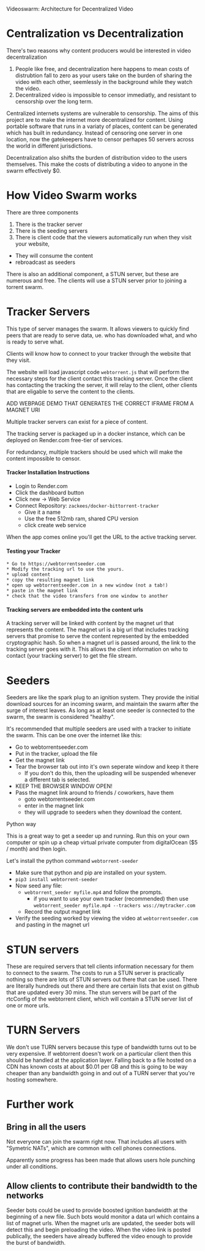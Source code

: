 Videoswarm: Architecture for Decentralized Video

# Centralization vs Decentralization

There's two reasons why content producers would be interested in video decentralization

1. People like free, and decentralization here happens to mean costs of distrubtion fall to zero as your users take on the burden of sharing the video with each other, seemlessly in the background while they watch the video.
2. Decentralized video is impossible to censor immediatly, and resistant to censorship over the long term.

Centralized internets systems are vulnerable to censorship. The aims of this project are to make the internet more decentralized for content. Using portable software that runs in a variaty of places, content can be generated which has built in redundancy. Instead of censoring one server in one location, now the gatekeepers have to censor perhapes 50 servers across the world in different jurisdictions.

Decentralization also shifts the burden of distribution video to the users themselves. This make the costs of distributing a video to anyone in the swarm effectively $0.

# How Video Swarm works

There are three components

1. There is the tracker server
2. There is the seeding servers
3. There is client code that the viewers automatically run when they visit your website,
  * They will consume the content
  * rebroadcast as seeders

There is also an additional component, a STUN server, but these are numerous and free. The clients will use a STUN server prior to joining a torrent swarm.

# Tracker Servers

This type of server manages the swarm. It allows viewers to quickly find peers that are ready to serve data, ue. who has downloaded what, and who is ready to serve what.

Clients will know how to connect to your tracker through the website that they visit.

The website will load javascript code `webtorrent.js` that will perform the necessary steps for the client contact this tracking server. Once the client has contacting the tracking the server, it will relay to the client, other clients that are eligable to serve the content to the clients.

<TODO> ADD WEBPAGE DEMO THAT GENERATES THE CORRECT IFRAME FROM A MAGNET URI </TODO>

Multiple tracker servers can exist for a piece of content.

The tracking server is packaged up in a docker instance, which can be deployed on Render.com free-tier of services.

For redundancy, multiple trackers should be used which will make the content impossible to censor.

#### Tracker Installation Instructions

  * Login to Render.com
  * Click the dashboard button
  * Click new -> Web Service
  * Connect Repository: `zackees/docker-bittorrent-tracker`
    * Give it a name
    * Use the free 512mb ram, shared CPU version
    * click create web service

When the app comes online you'll get the URL to the active tracking server.

#### Testing your Tracker

	* Go to https://webtorrentseeder.com
	* Modify the tracking url to use the yours.
	* upload content
	* copy the resulting magnet link
	* open up webtorrentseeder.com in a new window (not a tab!)
	* paste in the magnet link
	* check that the video transfers from one window to another


#### Tracking servers are embedded into the content urls

A tracking server will be linked with content by the magnet url that represents the content. The magnet url is a big url that includes tracking servers that promise to serve the content represented by the embedded cryptographic hash. So when a magnet url is passed around, the link to the tracking server goes with it. This allows the client information on who to contact (your tracking server) to get the file stream.

# Seeders

Seeders are like the spark plug to an ignition system. They provide the initial download sources for an incoming swarm, and maintain the swarm after the surge of interest leaves. As long as at least one seeder is connected to the swarm, the swarm is considered "healthy".

It's recommended that multiple seeders are used with a tracker to initiate the swarm. This can be one over the internet like this:

  * Go to webtorrentseeder.com
  * Put in the tracker, upload the file
  * Get the magnet link
  * Tear the browser tab out into it's own seperate window and keep it there
    * If you don't do this, then the uploading will be suspended whenever a different tab is selected.
  * KEEP THE BROWSER WINDOW OPEN!
  * Pass the magnet link around to friends / coworkers, have them
    * goto webtorrentseeder.com
    * enter in the magnet link
    * they will upgrade to seeders when they download the content.

Python way

This is a great way to get a seeder up and running. Run this on your own computer or spin up a cheap virtual private computer from digitalOcean ($5 / month) and then login.

Let's install the python command `webtorrent-seeder`

  * Make sure that python and pip are installed on your system.
  * `pip3 install webtorrent-seeder`
  * Now seed any file:
    * `webtorrent_seeder myfile.mp4` and follow the prompts.
      * if you want to use your own tracker (recommended) then use `webtorrent_seeder myfile.mp4 --trackers wss://mytracker.com`
    * Record the output magnet link
  * Verify the seeding worked by viewing the video at `webtorrentseeder.com` and pasting in the magnet url

# STUN servers

These are required servers that tell clients information necessary for them to connect to the swarm. The costs to run a STUN server is practically nothing so there are lots of STUN servers out there that can be used. There are literally hundreds out there and there are certain lists that exist on github that are updated every 30 mins. The stun servers will be part of the rtcConfig of the webtorrent client, which will contain a STUN server list of one or more urls.

# TURN Servers

We don't use TURN servers because this type of bandwidth turns out to be very expensive. If webtorrent doesn't work on a particular client then this should be handled at the application layer. Falling back to a file hosted on a CDN has known costs at about $0.01 per GB and this is going to be way cheaper than any bandwidth going in and out of a TURN server that you're hosting somewhere.

# Further work

## Bring in all the users

Not everyone can join the swarm right now. That includes all users with "Symetric NATs", which are common with cell phones connections.

Apparently some progress has been made that allows users hole punching under all conditions.

## Allow clients to contribute their bandwidth to the networks

Seeder bots could be used to provide boosted ignition bandwidth at the beginning of a new file. Such bots would monitor a data url which contains a list of magnet urls. When the magnet urls are updated, the seeder bots will detect this and begin preloading the video. When the video link is posted publically, the seeders have already buffered the video enough to provide the burst of bandwidth.
